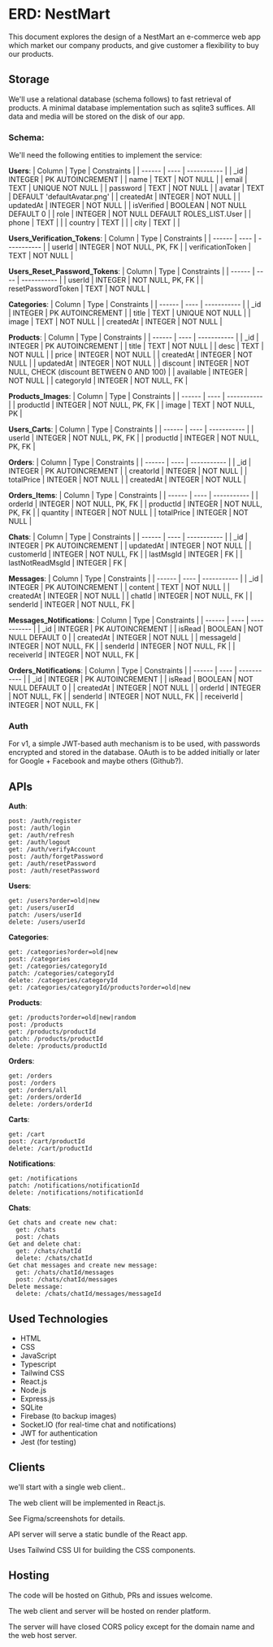 # ERD: NestMart

This document explores the design of a NestMart an e-commerce web app which market our company products, and give customer a flexibility to buy our products.

## Storage

We'll use a relational database (schema follows) to fast retrieval of products. A minimal database implementation such as sqlite3 suffices. All data and media will be stored on the disk of our app.

### Schema:

We'll need the following entities to implement the service:

**Users**:
| Column | Type | Constraints |
| ------ | ---- | ----------- |
| \_id | INTEGER | PK AUTOINCREMENT |
| name | TEXT | NOT NULL |
| email | TEXT | UNIQUE NOT NULL |
| password | TEXT | NOT NULL |
| avatar | TEXT | DEFAULT 'defaultAvatar.png' |
| createdAt | INTEGER | NOT NULL |
| updatedAt | INTEGER | NOT NULL |
| isVerified | BOOLEAN | NOT NULL DEFAULT 0 |
| role | INTEGER | NOT NULL DEFAULT ROLES_LIST.User |
| phone | TEXT | |
| country | TEXT | |
| city | TEXT | |

**Users_Verification_Tokens**:
| Column | Type | Constraints |
| ------ | ---- | ----------- |
| userId | INTEGER | NOT NULL, PK, FK |
| verificationToken | TEXT | NOT NULL |

**Users_Reset_Password_Tokens**:
| Column | Type | Constraints |
| ------ | ---- | ----------- |
| userId | INTEGER | NOT NULL, PK, FK |
| resetPasswordToken | TEXT | NOT NULL |

**Categories**:
| Column | Type | Constraints |
| ------ | ---- | ----------- |
| \_id | INTEGER | PK AUTOINCREMENT |
| title | TEXT | UNIQUE NOT NULL |
| image | TEXT | NOT NULL |
| createdAt | INTEGER | NOT NULL |

**Products**:
| Column | Type | Constraints |
| ------ | ---- | ----------- |
| \_id | INTEGER | PK AUTOINCREMENT |
| title | TEXT | NOT NULL |
| desc | TEXT | NOT NULL |
| price | INTEGER | NOT NULL |
| createdAt | INTEGER | NOT NULL |
| updatedAt | INTEGER | NOT NULL |
| discount | INTEGER | NOT NULL, CHECK (discount BETWEEN 0 AND 100) |
| available | INTEGER | NOT NULL |
| categoryId | INTEGER | NOT NULL, FK |

**Products_Images**:
| Column | Type | Constraints |
| ------ | ---- | ----------- |
| productId | INTEGER | NOT NULL, PK, FK |
| image | TEXT | NOT NULL, PK |

**Users_Carts**:
| Column | Type | Constraints |
| ------ | ---- | ----------- |
| userId | INTEGER | NOT NULL, PK, FK |
| productId | INTEGER | NOT NULL, PK, FK |

**Orders**:
| Column | Type | Constraints |
| ------ | ---- | ----------- |
| \_id | INTEGER | PK AUTOINCREMENT |
| creatorId | INTEGER | NOT NULL |
| totalPrice | INTEGER | NOT NULL |
| createdAt | INTEGER | NOT NULL |

**Orders_Items**:
| Column | Type | Constraints |
| ------ | ---- | ----------- |
| orderId | INTEGER | NOT NULL, PK, FK |
| productId | INTEGER | NOT NULL, PK, FK |
| quantity | INTEGER | NOT NULL |
| totalPrice | INTEGER | NOT NULL |

**Chats**:
| Column | Type | Constraints |
| ------ | ---- | ----------- |
| \_id | INTEGER | PK AUTOINCREMENT |
| updatedAt | INTEGER | NOT NULL |
| customerId | INTEGER | NOT NULL, FK |
| lastMsgId | INTEGER | FK |
| lastNotReadMsgId | INTEGER | FK |

**Messages**:
| Column | Type | Constraints |
| ------ | ---- | ----------- |
| \_id | INTEGER | PK AUTOINCREMENT |
| content | TEXT | NOT NULL |
| createdAt | INTEGER | NOT NULL |
| chatId | INTEGER | NOT NULL, FK |
| senderId | INTEGER | NOT NULL, FK |

**Messages_Notifications**:
| Column | Type | Constraints |
| ------ | ---- | ----------- |
| \_id | INTEGER | PK AUTOINCREMENT |
| isRead | BOOLEAN | NOT NULL DEFAULT 0 |
| createdAt | INTEGER | NOT NULL |
| messageId | INTEGER | NOT NULL, FK |
| senderId | INTEGER | NOT NULL, FK |
| receiverId | INTEGER | NOT NULL, FK |

**Orders_Notifications**:
| Column | Type | Constraints |
| ------ | ---- | ----------- |
| \_id | INTEGER | PK AUTOINCREMENT |
| isRead | BOOLEAN | NOT NULL DEFAULT 0 |
| createdAt | INTEGER | NOT NULL |
| orderId | INTEGER | NOT NULL, FK |
| senderId | INTEGER | NOT NULL, FK |
| receiverId | INTEGER | NOT NULL, FK |

### Auth

For v1, a simple JWT-based auth mechanism is to be used, with passwords
encrypted and stored in the database. OAuth is to be added initially or later
for Google + Facebook and maybe others (Github?).

## APIs

**Auth**:

```
post: /auth/register
post: /auth/login
get: /auth/refresh
get: /auth/logout
get: /auth/verifyAccount
post: /auth/forgetPassword
get: /auth/resetPassword
post: /auth/resetPassword
```

**Users**:

```
get: /users?order=old|new
get: /users/userId
patch: /users/userId
delete: /users/userId
```

**Categories**:

```
get: /categories?order=old|new
post: /categories
get: /categories/categoryId
patch: /categories/categoryId
delete: /categories/categoryId
get: /categories/categoryId/products?order=old|new
```

**Products**:

```
get: /products?order=old|new|random
post: /products
get: /products/productId
patch: /products/productId
delete: /products/productId
```

**Orders**:

```
get: /orders
post: /orders
get: /orders/all
get: /orders/orderId
delete: /orders/orderId
```

**Carts**:

```
get: /cart
post: /cart/productId
delete: /cart/productId
```

**Notifications**:

```
get: /notifications
patch: /notifications/notificationId
delete: /notifications/notificationId
```

**Chats**:

```
Get chats and create new chat:
  get: /chats
  post: /chats
Get and delete chat:
  get: /chats/chatId
  delete: /chats/chatId
Get chat messages and create new message:
  get: /chats/chatId/messages
  post: /chats/chatId/messages
Delete message:
  delete: /chats/chatId/messages/messageId
```

## Used Technologies

- HTML
- CSS
- JavaScript
- Typescript
- Tailwind CSS
- React.js
- Node.js
- Express.js
- SQLite
- Firebase (to backup images)
- Socket.IO (for real-time chat and notifications)
- JWT for authentication
- Jest (for testing)

## Clients

we'll start with a single web client..

The web client will be implemented in React.js.

See Figma/screenshots for details.

API server will serve a static bundle of the React app.

Uses Tailwind CSS UI for building the CSS components.

## Hosting

The code will be hosted on Github, PRs and issues welcome.

The web client and server will be hosted on render platform.

The server will have closed CORS policy except
for the domain name and the web host server.
